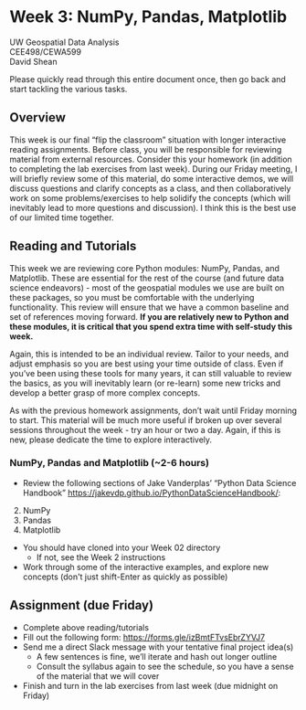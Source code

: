 # Week 3: NumPy, Pandas, Matplotlib

UW Geospatial Data Analysis  
CEE498/CEWA599  
David Shean  

Please quickly read through this entire document once, then go back and start tackling the various tasks.

## Overview
This week is our final “flip the classroom” situation with longer interactive reading assignments. Before class, you will be responsible for reviewing material from external resources. Consider this your homework (in addition to completing the lab exercises from last week). During our Friday meeting, I will briefly review some of this material, do some interactive demos, we will discuss questions and clarify concepts as a class, and then collaboratively work on some problems/exercises to help solidify the concepts (which will inevitably lead to more questions and discussion). I think this is the best use of our limited time together.

## Reading and Tutorials
This week we are reviewing core Python modules: NumPy, Pandas, and Matplotlib. These are essential for the rest of the course (and future data science endeavors) - most of the geospatial modules we use are built on these packages, so you must be comfortable with the underlying functionality. This review will ensure that we have a common baseline and set of references moving forward. **If you are relatively new to Python and these modules, it is critical that you spend extra time with self-study this week.** 

Again, this is intended to be an individual review. Tailor to your needs, and adjust emphasis so you are best using your time outside of class. Even if you’ve been using these tools for many years, it can still valuable to review the basics, as you will inevitably learn (or re-learn) some new tricks and develop a better grasp of more complex concepts. 

As with the previous homework assignments, don’t wait until Friday morning to start.  This material will be much more useful if broken up over several sessions throughout the week - try an hour or two a day. Again, if this is new, please dedicate the time to explore interactively.

### NumPy, Pandas and Matplotlib (~2-6 hours)
* Review the following sections of Jake Vanderplas’ “Python Data Science Handbook”
https://jakevdp.github.io/PythonDataScienceHandbook/:
2. NumPy
3. Pandas
4. Matplotlib
* You should have cloned into your Week 02 directory
    * If not, see the Week 2 instructions
* Work through some of the interactive examples, and explore new concepts (don't just shift-Enter as quickly as possible)

## Assignment (due Friday)
* Complete above reading/tutorials
* Fill out the following form: https://forms.gle/izBmtFTvsEbrZYVJ7
* Send me a direct Slack message with your tentative final project idea(s)
    * A few sentences is fine, we’ll iterate and hash out longer outline 
    * Consult the syllabus again to see the schedule, so you have a sense of the material that we will cover
* Finish and turn in the lab exercises from last week (due midnight on Friday)


